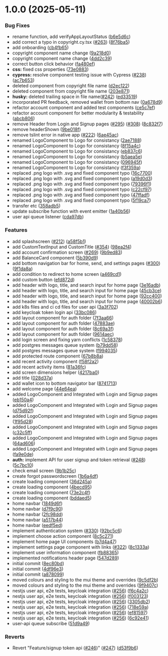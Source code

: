 # 1.0.0 (2025-05-11)


### Bug Fixes

*  rename function, add verifyAppLayoutStatus ([b6e5d6c](https://github.com/Darnobles/treetracker-wallet-app/commit/b6e5d6cb507b9a397b09a393e8cdb7e9e14499fe))
* add correct a typo in copyright.cy.tsx ([#263](https://github.com/Darnobles/treetracker-wallet-app/issues/263)) ([8f76ba5](https://github.com/Darnobles/treetracker-wallet-app/commit/8f76ba5817424d3e20201bd9f339d5ef32e2716a))
* add onboarding ([cb4fb65](https://github.com/Darnobles/treetracker-wallet-app/commit/cb4fb6557d53aac6b6c8a4fd545ea5ac40ea5813))
* copyright component name change ([9a218d0](https://github.com/Darnobles/treetracker-wallet-app/commit/9a218d0c0f0c1ea7919adf678f4652b69bb69abf))
* copyright component name change ([4dd2c39](https://github.com/Darnobles/treetracker-wallet-app/commit/4dd2c39d84302493c32082e61e1add5b28f238ce))
* correct button click behavior ([fa480ef](https://github.com/Darnobles/treetracker-wallet-app/commit/fa480efeed31806913b1103b30951ce357f0b8eb))
* **css:** fixed css properties ([73e0883](https://github.com/Darnobles/treetracker-wallet-app/commit/73e088338cddb087dcb4e9d6f0f4be190ed2b6e2))
* **cypress:** resolve component testing issue with Cypress ([#238](https://github.com/Darnobles/treetracker-wallet-app/issues/238)) ([ac7b653](https://github.com/Darnobles/treetracker-wallet-app/commit/ac7b653f7253960f5fe277b1600bb43fe3adefcb))
* deleted component from copyright file name ([d2ec122](https://github.com/Darnobles/treetracker-wallet-app/commit/d2ec12282fae4b81d7bac36d0ccd27b6df71c102))
* deleted component from copyright file name ([203e871](https://github.com/Darnobles/treetracker-wallet-app/commit/203e871834e79bf33217545a37ab388dec7d420b))
* **husky:** deleted trailing space in file name([#242](https://github.com/Darnobles/treetracker-wallet-app/issues/242)) ([ed33519](https://github.com/Darnobles/treetracker-wallet-app/commit/ed33519a5fb34c0af93ca14f8e64f2e5120bd46a))
* incorporated PR feedback, removed wallet from bottom nav ([0a678d9](https://github.com/Darnobles/treetracker-wallet-app/commit/0a678d9c84334cc78c68bf3944640954c0eddad5))
* refactor account component and added test components ([ce5c7ef](https://github.com/Darnobles/treetracker-wallet-app/commit/ce5c7efef5ea928ee02874e312157c957f2301f2))
* refactor account component for better modularity & testability ([abcb806](https://github.com/Darnobles/treetracker-wallet-app/commit/abcb8068a8169b31f386cd92693c7c0c408f4df9))
* remove Header from Login and Signup pages ([#295](https://github.com/Darnobles/treetracker-wallet-app/issues/295)) ([#308](https://github.com/Darnobles/treetracker-wallet-app/issues/308)) ([8c832f7](https://github.com/Darnobles/treetracker-wallet-app/commit/8c832f75c7f890a64f978432342bbd143b24786e))
* remove headerShown ([9be018f](https://github.com/Darnobles/treetracker-wallet-app/commit/9be018fc74ffc85f2d0b4fc317d1902c5803f76a))
* remove tslint error in native app  ([#222](https://github.com/Darnobles/treetracker-wallet-app/issues/222)) ([6ae45ac](https://github.com/Darnobles/treetracker-wallet-app/commit/6ae45ac572533d724c3636f25d8f2b54b876ca9c))
* renamed LogoComponent to Logo for consistancy ([2ae7188](https://github.com/Darnobles/treetracker-wallet-app/commit/2ae71887c61402cad3085a1b5d8e1faedc5c25e9))
* renamed LogoComponent to Logo for consistancy ([8f15a4c](https://github.com/Darnobles/treetracker-wallet-app/commit/8f15a4c89b444684f63f13bbb8d93c0fec9924f1))
* renamed LogoComponent to Logo for consistancy ([eb837c6](https://github.com/Darnobles/treetracker-wallet-app/commit/eb837c6d65002e2017c91b34d8d0b15700f96388))
* renamed LogoComponent to Logo for consistancy ([b5aea5e](https://github.com/Darnobles/treetracker-wallet-app/commit/b5aea5e4564a176b4e098702297e1da1b6f75def))
* renamed LogoComponent to Logo for consistancy ([096945f](https://github.com/Darnobles/treetracker-wallet-app/commit/096945f4f93a15a454c6ebd767de7cc22c240835))
* renamed LogoComponent to Logo for consistancy ([f3f359a](https://github.com/Darnobles/treetracker-wallet-app/commit/f3f359acbf22d2ae0f88a9c2f9a94b1d244c70c2))
* replaced .png logo with .svg and fixed component typo ([16c7700](https://github.com/Darnobles/treetracker-wallet-app/commit/16c77006827973a3ab7c0b4ae03c88b551c03da3))
* replaced .png logo with .svg and fixed component typo ([a19d0d3](https://github.com/Darnobles/treetracker-wallet-app/commit/a19d0d314ae9cd88f539f4427d2713f52648b77d))
* replaced .png logo with .svg and fixed component typo ([79396f1](https://github.com/Darnobles/treetracker-wallet-app/commit/79396f11f37dbad917c3cfeb02b0ed01b5ee67d5))
* replaced .png logo with .svg and fixed component typo ([c22cf97](https://github.com/Darnobles/treetracker-wallet-app/commit/c22cf97d16e8c781e19ae1de33ba851ae93f1fb1))
* replaced .png logo with .svg and fixed component typo ([47ffadf](https://github.com/Darnobles/treetracker-wallet-app/commit/47ffadf8ebf81569fe48eafa7079514d7c1c7e46))
* replaced .png logo with .svg and fixed component typo ([5f19ca7](https://github.com/Darnobles/treetracker-wallet-app/commit/5f19ca78d708e582fbbda56aa9ead22dfd0a6973))
* transfer etc ([358adb5](https://github.com/Darnobles/treetracker-wallet-app/commit/358adb5762f4e3191ba3ece936eb3da116cf8f49))
* update subscribe function with event emitter ([1a40b56](https://github.com/Darnobles/treetracker-wallet-app/commit/1a40b5600409e017aa0e936304e29a2ee035d20a))
* user api queue listener ([cda97db](https://github.com/Darnobles/treetracker-wallet-app/commit/cda97dbd9818e46188033048feb3b56b2180e7d3))


### Features

*  add splashscreen ([#212](https://github.com/Darnobles/treetracker-wallet-app/issues/212)) ([a58f5b1](https://github.com/Darnobles/treetracker-wallet-app/commit/a58f5b13e56a40b3076d2657bb57e4a0d01dcb7c))
* add  CustomTextInput and CustomTitle ([#354](https://github.com/Darnobles/treetracker-wallet-app/issues/354)) ([98ea2f4](https://github.com/Darnobles/treetracker-wallet-app/commit/98ea2f4fc182b526e02bd2e6271941308e3d5e6d))
* add account confirmation screen ([#269](https://github.com/Darnobles/treetracker-wallet-app/issues/269)) ([9b9ed83](https://github.com/Darnobles/treetracker-wallet-app/commit/9b9ed8384b2d21f5087e87a6b1fc0238d757de7b))
* add BalanceCard component ([5b390d9](https://github.com/Darnobles/treetracker-wallet-app/commit/5b390d9ccec24aca2b8cee19cdbeeebf267dc525))
* add bottom navigation bar for home, send, and settings pages ([#300](https://github.com/Darnobles/treetracker-wallet-app/issues/300)) ([9f1da8a](https://github.com/Darnobles/treetracker-wallet-app/commit/9f1da8aee5a65834756268beb96a7e83da8d1d72))
* add condition to redirect to home screen ([a469cd1](https://github.com/Darnobles/treetracker-wallet-app/commit/a469cd1781a2016ef20244123cd560a71ebb3cf2))
* add custom button ([efd872d](https://github.com/Darnobles/treetracker-wallet-app/commit/efd872d650d160bbc850428f43ca47e3ce3695c6))
* add header with logo, title, and search input for home page ([3e16adb](https://github.com/Darnobles/treetracker-wallet-app/commit/3e16adb6ec4983527372124c37d44f44b3472bac))
* add header with logo, title, and search input for home page ([45cb3ce](https://github.com/Darnobles/treetracker-wallet-app/commit/45cb3cec52363b1bf4b9946f5d2b7b585b8daed0))
* add header with logo, title, and search input for home page ([92cc400](https://github.com/Darnobles/treetracker-wallet-app/commit/92cc4006e32b71c8b5fa186093a0e0c88d31b6e8))
* add header with logo, title, and search input for home page ([40002b6](https://github.com/Darnobles/treetracker-wallet-app/commit/40002b65acff80664f736a97e8355fe3654dd250))
* add k8s files and ci cd files for user api ([3a3f702](https://github.com/Darnobles/treetracker-wallet-app/commit/3a3f7020e77d06d6fbc555687b07859063bf0127))
* add keycloak token login api ([33bc086](https://github.com/Darnobles/treetracker-wallet-app/commit/33bc08658023081862d9edad9dcbe9b35be8c976))
* add layout component for auth folder ([7f3aa66](https://github.com/Darnobles/treetracker-wallet-app/commit/7f3aa6649cb6a3d20ff788598ab77f3d74394042))
* add layout component for auth folder ([47883ae](https://github.com/Darnobles/treetracker-wallet-app/commit/47883aece42c8db30d83daa44c7600c74c9c9cdd))
* add layout component for auth folder ([8c69a3f](https://github.com/Darnobles/treetracker-wallet-app/commit/8c69a3fef75abf6de8cffbbac7b3b838dde6ed56))
* add layout component for auth folder ([9614aec](https://github.com/Darnobles/treetracker-wallet-app/commit/9614aecfbb3a1e32b179c12bb79ac9f4b5b94786))
* add login screen and fixing yarn conflicts ([1c58378](https://github.com/Darnobles/treetracker-wallet-app/commit/1c583781001290ebce8b787e1dbcd9aaa25a2524))
* add postgres messages queue system ([b79dd58](https://github.com/Darnobles/treetracker-wallet-app/commit/b79dd589a63396d48a7852a2cb8a3c8bd3b1db37))
* add postgres messages queue system ([f994035](https://github.com/Darnobles/treetracker-wallet-app/commit/f99403524cdaa3a4512b0e1d9d2052c9c6c2eaf9))
* add protected route component ([67b8b8a](https://github.com/Darnobles/treetracker-wallet-app/commit/67b8b8aaa29b4d8c194ec22656952c5390d76a43))
* add recent activity component ([f58f2a2](https://github.com/Darnobles/treetracker-wallet-app/commit/f58f2a24727674dd8d624aab9dfa8553551dc449))
* add recent activity items ([81a36fc](https://github.com/Darnobles/treetracker-wallet-app/commit/81a36fc2b7f319ad120b8ec51234f1d33d21b08a))
* add screen dimensions helper ([4217ba0](https://github.com/Darnobles/treetracker-wallet-app/commit/4217ba0abc403c23c683bf6c2a3cada9069b11d6))
* add title ([028d37a](https://github.com/Darnobles/treetracker-wallet-app/commit/028d37ae6fad3c88d679c507e6c37300d243a7a7))
* add wallet icon to bottom navigator bar ([8741713](https://github.com/Darnobles/treetracker-wallet-app/commit/874171342c276a0d9e0407825915aa0a714fdefe))
* add welcome page ([44e64ea](https://github.com/Darnobles/treetracker-wallet-app/commit/44e64ea812c2b157f2e212f6da71c8be2cbfb490))
* added LogoComponent and Integrated with Login and Signup pages ([eb150a4](https://github.com/Darnobles/treetracker-wallet-app/commit/eb150a4a58c313a69a5f5b5ff3f9f1c38ef6a4f1))
* added LogoComponent and Integrated with Login and Signup pages ([d75d92f](https://github.com/Darnobles/treetracker-wallet-app/commit/d75d92f687e46c8910fa9c0bd532c7dc0c055964))
* added LogoComponent and Integrated with Login and Signup pages ([1f95d28](https://github.com/Darnobles/treetracker-wallet-app/commit/1f95d283f1cdb8106117d582418f3f3aaf6b245c))
* added LogoComponent and Integrated with Login and Signup pages ([c32c5ff](https://github.com/Darnobles/treetracker-wallet-app/commit/c32c5ff71e72028a750fe173c6e51072eae48cf4))
* added LogoComponent and Integrated with Login and Signup pages ([64ad606](https://github.com/Darnobles/treetracker-wallet-app/commit/64ad6069d41e7af02a54890099068e0d811c6071))
* added LogoComponent and Integrated with Login and Signup pages ([fa9e0de](https://github.com/Darnobles/treetracker-wallet-app/commit/fa9e0de08ee8ab5ad2c6c2b6b51fcbaccb92fef3))
* **auth:** implement API for user signup and token retrieval ([#248](https://github.com/Darnobles/treetracker-wallet-app/issues/248)) ([5c7bc10](https://github.com/Darnobles/treetracker-wallet-app/commit/5c7bc108eb4f652ecc5c17ded64aee159f17893b))
* check email screen ([9b1b25c](https://github.com/Darnobles/treetracker-wallet-app/commit/9b1b25c1ed8fe8f66027246a225483b99d1e69d2))
* create forgot passwordscreen ([1b6a4df](https://github.com/Darnobles/treetracker-wallet-app/commit/1b6a4df7865d61f0e2c828349a9cc017d880855b))
* create loading component ([36d245a](https://github.com/Darnobles/treetracker-wallet-app/commit/36d245af82e9f7b118a6e74205611d67dfd0c3c2))
* create loading component ([4becd95](https://github.com/Darnobles/treetracker-wallet-app/commit/4becd9561a183bb91b8b6efb51e9c1bf5e90f1d9))
* create loading component ([73e2c4f](https://github.com/Darnobles/treetracker-wallet-app/commit/73e2c4fe3c2beddd97af086264764d402cb81c7e))
* create loading component ([bddaed5](https://github.com/Darnobles/treetracker-wallet-app/commit/bddaed5a8464828a6f956e4b95355991d47f0462))
* home navbar ([1849d6f](https://github.com/Darnobles/treetracker-wallet-app/commit/1849d6f0fedc156742a39d92b5c9f8c335b51c53))
* home navbar ([d7f9c90](https://github.com/Darnobles/treetracker-wallet-app/commit/d7f9c9057242617b18b52e8cb8359a5b56bc7455))
* home navbar ([2fc98dd](https://github.com/Darnobles/treetracker-wallet-app/commit/2fc98dd1ff073659463a0aadff2cfbeb1c1431a0))
* home navbar ([a517b44](https://github.com/Darnobles/treetracker-wallet-app/commit/a517b445ada586243b07e9f5146eb952f754632a))
* home navbar ([eedf5ed](https://github.com/Darnobles/treetracker-wallet-app/commit/eedf5ed3604d364611be717def868aaeaf55a5ac))
* implement authentication system ([#330](https://github.com/Darnobles/treetracker-wallet-app/issues/330)) ([92bc5c6](https://github.com/Darnobles/treetracker-wallet-app/commit/92bc5c6547612ebc22915c36dfa73f0127a38e1a))
* implement choose action component ([8c5c271](https://github.com/Darnobles/treetracker-wallet-app/commit/8c5c2710042b4848dd3440e8cf52e4e94f272c08))
* implement home page UI components ([b7d4a47](https://github.com/Darnobles/treetracker-wallet-app/commit/b7d4a4702bb7e62d196dac154bf77312095b1eaf))
* implement settings page component with links ([#322](https://github.com/Darnobles/treetracker-wallet-app/issues/322)) ([8c1333a](https://github.com/Darnobles/treetracker-wallet-app/commit/8c1333a0d860080102ee07d268a1fd559e41a99d))
* implement user information component ([fb88365](https://github.com/Darnobles/treetracker-wallet-app/commit/fb883651c207dfa2c8d43bf97276cb69bd50dd07))
* implemented notifications header page ([547d289](https://github.com/Darnobles/treetracker-wallet-app/commit/547d2891d18e13a3df28454850d72b40eb9c6e1e))
* initial commit ([8ec80bd](https://github.com/Darnobles/treetracker-wallet-app/commit/8ec80bda6023daf284c8b410b346baba90228cfc))
* initial commit ([4df96e3](https://github.com/Darnobles/treetracker-wallet-app/commit/4df96e38408235d4165e57b7951eb577d4a9b3f2))
* initial commit ([a878099](https://github.com/Darnobles/treetracker-wallet-app/commit/a878099988f8dc3db4c498c26adf973d7d2cbd2f))
* moved colours and styling to the mui theme and overrides ([9c5df2b](https://github.com/Darnobles/treetracker-wallet-app/commit/9c5df2b3e0a3dcb2dbdcb05a0bf685a373a7ab08))
* moved colours and styling to the mui theme and overrides ([9f9407c](https://github.com/Darnobles/treetracker-wallet-app/commit/9f9407c6f5d6f2ff176c730e55346ed1621af5ea))
* nestjs user api, e2e tests, keycloak integration ([#256](https://github.com/Darnobles/treetracker-wallet-app/issues/256)) ([f6c4a2c](https://github.com/Darnobles/treetracker-wallet-app/commit/f6c4a2c2dfdbb82ecd52cb3228d5d4e2cdaa8870))
* nestjs user api, e2e tests, keycloak integration ([#256](https://github.com/Darnobles/treetracker-wallet-app/issues/256)) ([f003123](https://github.com/Darnobles/treetracker-wallet-app/commit/f00312333b2853c55460c866f90a3f967330ed0a))
* nestjs user api, e2e tests, keycloak integration ([#256](https://github.com/Darnobles/treetracker-wallet-app/issues/256)) ([3305db2](https://github.com/Darnobles/treetracker-wallet-app/commit/3305db2b1d8c4e176b223b82cb76bde2a1b399c5))
* nestjs user api, e2e tests, keycloak integration ([#256](https://github.com/Darnobles/treetracker-wallet-app/issues/256)) ([718e59a](https://github.com/Darnobles/treetracker-wallet-app/commit/718e59a21a93929893154e5864b5e082c668093f))
* nestjs user api, e2e tests, keycloak integration ([#256](https://github.com/Darnobles/treetracker-wallet-app/issues/256)) ([ef81597](https://github.com/Darnobles/treetracker-wallet-app/commit/ef815978810a4381dba1f76f4c7f6f56fba14b22))
* nestjs user api, e2e tests, keycloak integration ([#256](https://github.com/Darnobles/treetracker-wallet-app/issues/256)) ([6c92e41](https://github.com/Darnobles/treetracker-wallet-app/commit/6c92e41b7dfdc7875c05bb7078784bcd08f9891f))
* user-api queue subscribe ([51d9a49](https://github.com/Darnobles/treetracker-wallet-app/commit/51d9a49bdfe35b082a082b6caeee2bbd4a8d2c5e))


### Reverts

* Revert "Feature/signup token api ([#246](https://github.com/Darnobles/treetracker-wallet-app/issues/246))" ([#247](https://github.com/Darnobles/treetracker-wallet-app/issues/247)) ([d53f9b6](https://github.com/Darnobles/treetracker-wallet-app/commit/d53f9b6e522657bc07a780467e5452a3c13c02fc))
